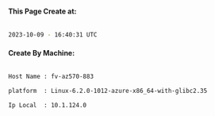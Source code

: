 
   
#### This Page Create at:

```bash

2023-10-09 - 16:40:31 UTC

```

#### Create By Machine:

```bash

Host Name : fv-az570-883

platform  : Linux-6.2.0-1012-azure-x86_64-with-glibc2.35

Ip Local  : 10.1.124.0

```

